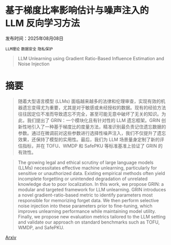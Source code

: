 # 基于梯度比率影响估计与噪声注入的 LLM 反向学习方法

发布时间：2025年08月08日

`LLM理论` `数据安全` `隐私保护`

> LLM Unlearning using Gradient Ratio-Based Influence Estimation and Noise Injection

# 摘要

> 随着大型语言模型 (LLMs) 面临越来越多的法律和伦理审查，实现有效的机器遗忘变得尤为重要，尤其是对于敏感或未经授权的数据。现有的经验方法往往因定位不准而导致遗忘不完全，甚至可能无意中破坏了无关的知识。为此，我们提出了 GRIN：一个模块化且有针对性的 LLM 遗忘框架。GRIN 创新性地引入了一种基于梯度比的度量方法，精准识别最负责记住遗忘数据的参数。通过在微调前对这些参数进行选择性噪声注入，我们不仅提升了遗忘效果，还保持了模型的实用性。最后，我们为 LLM 场景量身定制了新的评估指标，并在 TOFU、WMDP 和 SafePKU 等标准基准上验证了 GRIN 的有效性。

> The growing legal and ethical scrutiny of large language models (LLMs) necessitates effective machine unlearning, particularly for sensitive or unauthorized data. Existing empirical methods often yield incomplete forgetting or unintended degradation of unrelated knowledge due to poor localization. In this work, we propose GRIN: a modular and targeted framework for LLM unlearning. GRIN introduces a novel gradient-ratio-based metric to identify parameters most responsible for memorizing forget data. We then perform selective noise injection into these parameters prior to fine-tuning, which improves unlearning performance while maintaining model utility. Finally, we propose new evaluation metrics tailored to the LLM setting and validate our approach on standard benchmarks such as TOFU, WMDP, and SafePKU.

[Arxiv](https://arxiv.org/abs/2508.06467)